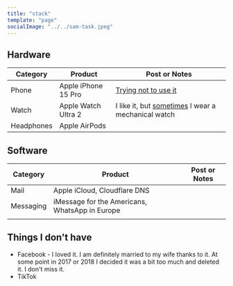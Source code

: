 ```yaml
---
title: "stack"
template: "page"
socialImage: "../../sam-task.jpeg"
---
```


## Hardware

|Category|Product|Post or Notes|
|---|---|---|
|Phone|Apple iPhone 15 Pro|[Trying not to use it](https://blog.samrhea.com/posts/2024/phone-hour)|
|Watch|Apple Watch Ultra 2|I like it, but [sometimes](https://blog.samrhea.com/posts/2024/apple-mechanical-watch) I wear a mechanical watch|
|Headphones|Apple AirPods||

## Software
|Category|Product|Post or Notes|
|---|---|---|
|Mail|Apple iCloud, Cloudflare DNS||
|Messaging|iMessage for the Americans, WhatsApp in Europe|
|||

## Things I don't have

* Facebook - I loved it. I am definitely married to my wife thanks to it. At some point in 2017 or 2018 I decided it was a bit too much and deleted it. I don't miss it.
* TikTok
